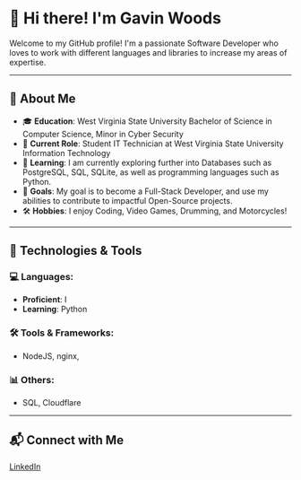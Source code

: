 # 👋 Hi there! I'm Gavin Woods

Welcome to my GitHub profile! I'm a passionate Software Developer who loves to work with different languages and libraries to increase my areas of expertise.

---

## 🌟 About Me

- 🎓 **Education**: West Virginia State University Bachelor of Science in Computer Science, Minor in Cyber Security
- 💼 **Current Role**: Student IT Technician at West Virginia State University Information Technology
- 🌱 **Learning**: I am currently exploring further into Databases such as PostgreSQL, SQL, SQLite, as well as programming languages such as Python.
- 🎯 **Goals**: My goal is to become a Full-Stack Developer, and use my abilities to contribute to impactful Open-Source projects.
- 🛠️ **Hobbies**: I enjoy Coding, Video Games, Drumming, and Motorcycles!

---

## 🔧 Technologies & Tools  

### 💻 Languages:
- **Proficient**: I
- **Learning**: Python  

### 🛠️ Tools & Frameworks:
- NodeJS, nginx, 

### 📊 Others:
- SQL, Cloudflare

---

## 📬 Connect with Me  

[LinkedIn](https://www.linkedin.com/in/gavin-woods-31789432a/)
